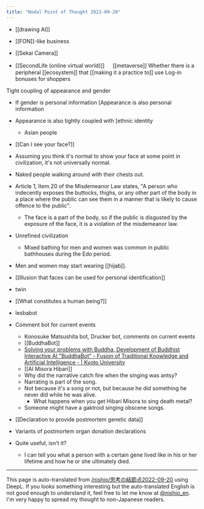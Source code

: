 ```yaml
---
title: "Nodal Point of Thought 2022-09-20"
---
```


- [[drawing AI]]
- [[FON]]-like business

- [[Sekai Camera]]
- [[SecondLife (online virtual world)]] 　 [[metaverse]]
Whether there is a peripheral [[ecosystem]] that [[making it a practice to]] use
Log-in bonuses for shoppers

Tight coupling of appearance and gender
- If gender is personal information [Appearance is also personal information
- Appearance is also tightly coupled with [ethnic identity
    - Asian people

- [[Can I see your face?]]
- Assuming you think it's normal to show your face at some point in civilization, it's not universally normal.
- Naked people walking around with their chests out.
- Article 1, Item 20 of the Misdemeanor Law states, "A person who indecently exposes the buttocks, thighs, or any other part of the body in a place where the public can see them in a manner that is likely to cause offence to the public".
    - The face is a part of the body, so if the public is disgusted by the exposure of the face, it is a violation of the misdemeanor law.
- Unrefined civilization
    - Mixed bathing for men and women was common in public bathhouses during the Edo period.
- Men and women may start wearing [[hijab]].

- [[Illusion that faces can be used for personal identification]]
- twin

- [[What constitutes a human being?]]
- lesbabot
- Comment bot for current events
    - Konosuke Matsushita bot, Drucker bot, comments on current events
    - [[BuddhaBot]]
    - [Solving your problems with Buddha, Development of Buddhist Interactive AI "BuddhaBot" - Fusion of Traditional Knowledge and Artificial Intelligence - | Kyoto University](https://www.kyoto-u.ac.jp/ja/research-news/2021-03-26-3)
    - [[AI Misora Hibari]]
    - Why did the narrative catch fire when the singing was antsy?
    - Narrating is part of the song.
    - Not because it's a song or not, but because he did something he never did while he was alive.
        - What happens when you get Hibari Misora to sing death metal?
    - Someone might have a gaktroid singing obscene songs.

- [[Declaration to provide postmortem genetic data]]
- Variants of postmortem organ donation declarations
- Quite useful, isn't it?
    - I can tell you what a person with a certain gene lived like in his or her lifetime and how he or she ultimately died.
---
This page is auto-translated from [/nishio/思考の結節点2022-09-20](https://scrapbox.io/nishio/思考の結節点2022-09-20) using DeepL. If you looks something interesting but the auto-translated English is not good enough to understand it, feel free to let me know at [@nishio_en](https://twitter.com/nishio_en). I'm very happy to spread my thought to non-Japanese readers.